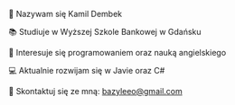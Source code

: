 :wave:	Nazywam się Kamil Dembek

:books: Studiuje w Wyższej Szkole Bankowej w Gdańsku

:school:	Interesuje się programowaniem oraz nauką angielskiego

:computer: Aktualnie rozwijam się w Javie oraz C#

:email: Skontaktuj się ze mną: bazyleeo@gmail.com


<!---
Bazyleo/Bazyleo is a ✨ special ✨ repository because its `README.md` (this file) appears on your GitHub profile.
You can click the Preview link to take a look at your changes.
--->
